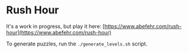 # Rush Hour

It's a work in progress, but play it here: [https://www.abefehr.com/rush-hour](https://www.abefehr.com/rush-hour)

To generate puzzles, run the `./generate_levels.sh` script.
